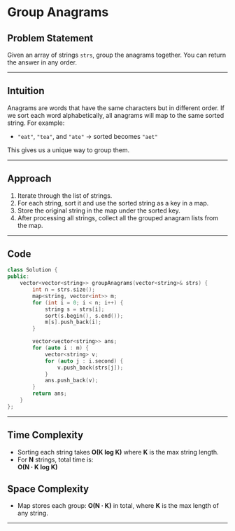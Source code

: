 # Group Anagrams

## Problem Statement

Given an array of strings `strs`, group the anagrams together. You can return the answer in any order.

---

## Intuition

Anagrams are words that have the same characters but in different order. If we sort each word alphabetically, all anagrams will map to the same sorted string. For example:

- `"eat"`, `"tea"`, and `"ate"` → sorted becomes `"aet"`

This gives us a unique way to group them.

---

## Approach

1. Iterate through the list of strings.
2. For each string, sort it and use the sorted string as a key in a map.
3. Store the original string in the map under the sorted key.
4. After processing all strings, collect all the grouped anagram lists from the map.

---

## Code

```cpp
class Solution {
public:
    vector<vector<string>> groupAnagrams(vector<string>& strs) {
        int n = strs.size();
        map<string, vector<int>> m;
        for (int i = 0; i < n; i++) {
            string s = strs[i];
            sort(s.begin(), s.end());
            m[s].push_back(i);
        }

        vector<vector<string>> ans;
        for (auto i : m) {
            vector<string> v;
            for (auto j : i.second) {
                v.push_back(strs[j]);
            }
            ans.push_back(v);
        }
        return ans;
    }
};
```

---

## Time Complexity

- Sorting each string takes **O(K log K)** where **K** is the max string length.
- For **N** strings, total time is:  
  **O(N · K log K)**

## Space Complexity

- Map stores each group: **O(N · K)** in total, where **K** is the max length of any string.

---
